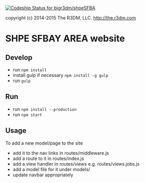[ ![Codeship Status for bigr3dm/shpeSFBA](https://codeship.io/projects/1f64acd0-1bad-0132-b497-4a19bf040eb5/status)](https://codeship.io/projects/34983)

copyright (c) 2014-2015 The R3DM, LLC. http://the.r3dm.com

# SHPE SFBAY AREA website

## Develop

* run `npm install`
* install gulp if necessary `npm install -g gulp`
* run `gulp`

## Run

* run `npm install --production`
* run `npm start`

## Usage
To add a new model/page to the site

* add it to the nav links in routes/middleware.js
* add a route to it in routes/index.js
* add a view handler in routes/views e.g. routes/views.jobs.js
* add a model file for it under models/
* update navbar appropriately
